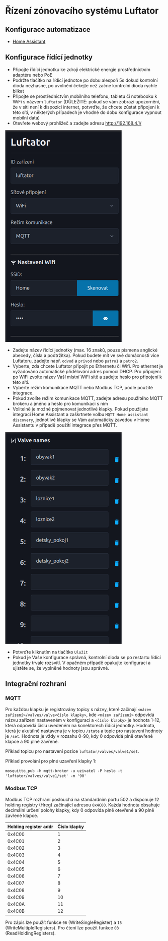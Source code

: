 # Řízení zónovacího systému Luftator

## Konfigurace automatizace

- [Home Assistant](homeassistant)

## Konfigurace řídící jednotky

- Připojte řídící jednotku ke zdroji elektrické energie prostřednictvím adaptéru nebo PoE
- Podržte tlačítko na řídicí jednotce po dobu alespoň 5s dokud kontrolní dioda nezhasne, po uvolnění čekejte než začne kontrolní dioda rychle blikat
- Připojte se prostřednictvím mobilního telefonu, tabletu či notebooku k WiFi s názvem `luftator` (DŮLEŽITÉ: pokud se vám zobrazí upozornění, že v síti není k dispozici internet, potvrďte, že chcete zůstat připojeni k této síti, v některých případech je vhodné do dobu konfigurace vypnout mobilní data)
- Otevřete webový prohlížeč a zadejte adresu http://192.168.4.1/

![Luftator UI](imgs/luftator-ui.png)

- Zadejte název řídící jednotky (max. 16 znaků, pouze písmena anglické abecedy, čísla a podtržítka). Pokud budete mít ve své domácnosti více Luftatoru, zadejte např. `odvod` a `privod` nebo `patro1` a `patro2`.
- Vyberte, zda chcete Luftator připojit po Ethernetu či Wifi. Pro ethernet je vyžadováno automatické přidělování adres pomocí DHCP. Pro připojení po WiFi zvolte název Vaší místní WiFi sítě a zadejte heslo pro připojení k této síti.
- Vyberte režim komunikace MQTT nebo Modbus TCP, podle použité integrace.
- Pokud zvolíte režim komunikace MQTT, zadejte adresu použitého MQTT brokeru a jméno a heslo pro komunikaci s ním
- Volitelně je možné pojmenovat jednotlivé klapky. Pokud použijete integraci Home Assistant a zaškrtnete volbu `MQTT Home assistant discovery`, jednotlivé klapky se Vám automaticky zavedou v Home Assistantu v případě použití integrace přes MQTT.

![Luftator UI](imgs/luftator-valves.png)

- Potvrďte kliknutím na tlačítko `Uložit`
- Pokud je Vaše konfigurace správná, kontrolní dioda se po restartu řídící jednotky trvale rozsvítí. V opačném případě opakujte konfiguraci a ujistěte se, že vyplněné hodnoty jsou správné.

## Integrační rozhraní

### MQTT

Pro každou klapku je registrovány topicy s názvy, které začínají `<název zařízení>/valves/valve<číslo klapky>`, kde `<název zařízení>` odpovídá názvu zařízení nastaveném v konfiguraci a `<číslo klapky>` je hodnota 1-12, která odpovídá číslu uvedeném na konektorech řídící jednotky.
Hodnota, která je akutálně nastavena je v topicu `/state` a topic pro nastavení hodnoty je `/set`. Hodnota je vždy v rozsahu 0-90, kdy 0 odpovídá plně otevřené klapce a 90 plně zavřené.

Příklad topicu pro nastavení pozice `luftator/valves/valve1/set`.

Příklad provolání pro plné uzavření klapky 1:

```
mosquitto_pub -h mqtt-broker -u uzivatel -P heslo -t 'luftator/valves/valve1/set' -m '90'
```

### Modbus TCP

Modbus TCP rozhraní poslouchá na standardním portu 502 a disponuje 12 holding registry (Hreg) začínající adresou `0x4C00`. Každá hodnota obsahuje decimální určení polohy klapky, kdy 0 odpovída plně otevřené a 90 plně zavřené klapce.

| Holding register addr | Číslo klapky |
|-----------------------|--------------|
| 0x4C00                | 1            |
| 0x4C01                | 2            |
| 0x4C02                | 3            |
| 0x4C03                | 4            |
| 0x4C04                | 5            |
| 0x4C05                | 6            |
| 0x4C06                | 7            |
| 0x4C07                | 8            |
| 0x4C08                | 9            |
| 0x4C09                | 10           |
| 0x4C0A                | 11           |
| 0x4C0B                | 12           |

Pro zápis lze použít funkce `06` (WriteSingleRegister) a `15` (WriteMultipleRegisters).
Pro čtení lze použít funkce `03` (ReadHoldingRegisters).


